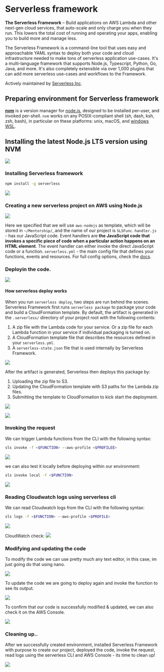 
# Serverless framework
**The Serverless Framework** – Build applications on AWS Lambda and other next-gen cloud services, that auto-scale and only charge you when they run. This lowers the total cost of running and operating your apps, enabling you to build more and manage less.

The Serverless Framework is a command-line tool that uses easy and approachable YAML syntax to deploy both your code and cloud infrastructure needed to make tons of serverless application use-cases. It's a multi-language framework that supports Node.js, Typescript, Python, Go, Java, and more. It's also completely extensible via over 1,000 plugins that can add more serverless use-cases and workflows to the Framework.

Actively maintained by [Serverless Inc](https://www.serverless.com/).

## Preparing environment for Serverless framework

**[nvm](https://github.com/nvm-sh/nvm)** is a version manager for [node.js](https://nodejs.org/en/), designed to be installed per-user, and invoked per-shell. `nvm` works on any POSIX-compliant shell (sh, dash, ksh, zsh, bash), in particular on these platforms: unix, macOS, and [windows WSL](https://github.com/nvm-sh/nvm#important-notes).

## Installing the latest Node.js LTS version using NVM
![](https://github.com/x0rCTF/Serverless/blob/main/images/1%20nvm.png)


### Installing Serverless framework 

```bash
npm install -g serverless
```

![](https://github.com/x0rCTF/Serverless/blob/main/images/Pasted%20image%2020220202185259.png)


### Creating a new serverless project on AWS using Node.js

![](https://github.com/x0rCTF/Serverless/blob/main/images/3%20Create%20a%20new%20serverless%20project%20on%20AWS%20using%20Node.png)

Here we specified that we will use `aws-nodejs` as template, which will be stored in `~/Mentorship/`, and the name of our project is `SLSFunc`. 
`handler.js` - has our JavaScript code. Event handlers are **the JavaScript code that invokes a specific piece of code when a particular action happens on an HTML element**. The event handler can either invoke the direct JavaScript code or a function.
`serverless.yml` - the main config file that defines your functions, events and resources. For full config options, check the [docs](https://www.serverless.com/framework/docs/).

### Deployin the code.

![](https://github.com/x0rCTF/Serverless/blob/main/images/4%20deploy.png)

#### How serverless deploy works
When you run `serverless deploy`, two steps are run behind the scenes. Serverless Framework first runs `serverless package` to package your code and build a CloudFormation template. By default, the artifact is generated in the `.serverless/` directory of your project root with the following contents:

1.  A zip file with the Lambda code for your service. Or a zip file for each Lambda function in your service if individual packaging is turned on.
2.  A CloudFormation template file that describes the resources defined in your `serverless.yml`.
3.  A `serverless-state.json` file that is used internally by Serverless Framework.

![](https://github.com/x0rCTF/Serverless/blob/main/images/Pasted%20image%2020220202194735.png)


After the artifact is generated, Serverless then deploys this package by:

1.  Uploading the zip file to S3.
2.  Updating the CloudFormation template with S3 paths for the Lambda zip files.
3.  Submitting the template to CloudFormation to kick start the deployment.

![](https://github.com/x0rCTF/Serverless/blob/main/images/s3.png)

![](https://github.com/x0rCTF/Serverless/blob/main/images/CloudFormation.png)


### Invoking the request

We can trigger Lambda functions from the CLI with the following syntax:

```bash
sls invoke -f <$FUNCTION> --aws-profile <$PROFILEE>
```

![](https://github.com/x0rCTF/Serverless/blob/main/images/inv0ke.png)

we can also test it locally before deploying within our environment:

```bash
sls invoke local -f <$FUNCTION>
```

![](https://github.com/x0rCTF/Serverless/blob/main/images/invokelocal.png)

### Reading Cloudwatch logs using serverless cli

 We can read Cloudwatch logs from the CLI with the following syntax:
 ```bash
 sls logs -f <$FUNCTION> --aws-profile <$PROFILE>
 ```


![](https://github.com/x0rCTF/Serverless/blob/main/images/logcheckCLI.png)

 CloudWatch check:
![](https://github.com/x0rCTF/Serverless/blob/main/images/CloudWatch.png)

### Modifying and updating the code

 To modify the code we can use pretty much any text editor, in this case, im just going do that using nano.
 
![](https://github.com/x0rCTF/Serverless/blob/main/images/7%20modify%20.png)

 To update the code we are going to deploy again and invoke the function to see its output.
 
![](https://github.com/x0rCTF/Serverless/blob/main/images/8%20update%20%26%20invoke.png)

 To confirm that our code is successfully modified & updated, we can also check it on the AWS Console.
 
![](https://github.com/x0rCTF/Serverless/blob/main/images/ffff.png)

### Cleaning up..

 After we successfully created environment, 
 installed Serverless Framework with purpose to create our project, 
 deployed the code, invoke the request, read logs using the serverless CLI and AWS Console - its time to clean up!
 
![](https://github.com/x0rCTF/Serverless/blob/main/images/clean.png)



